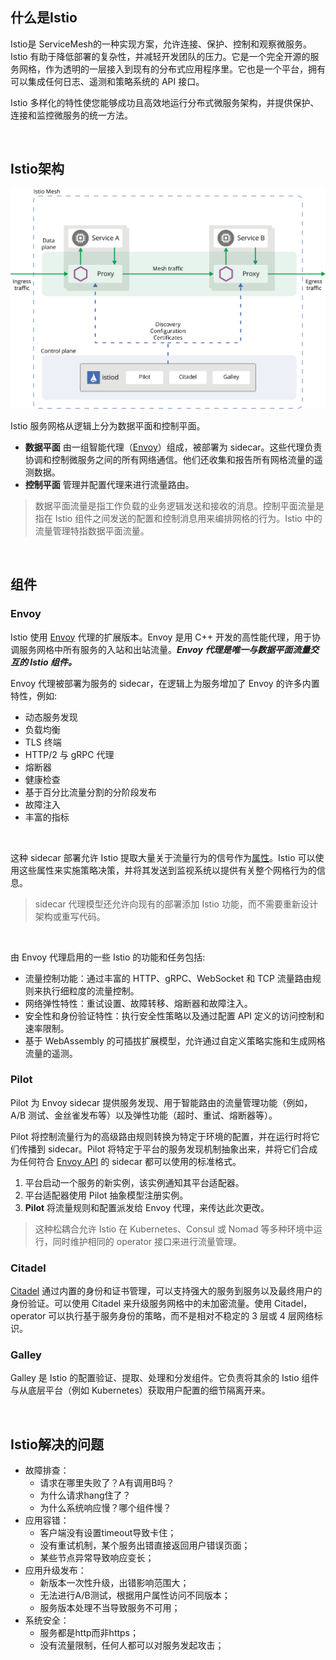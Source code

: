 ## 什么是Istio

Istio是 ServiceMesh的一种实现方案，允许连接、保护、控制和观察微服务。Istio 有助于降低部署的复杂性，并减轻开发团队的压力。它是一个完全开源的服务网格，作为透明的一层接入到现有的分布式应用程序里。它也是一个平台，拥有可以集成任何日志、遥测和策略系统的 API 接口。



Istio 多样化的特性使您能够成功且高效地运行分布式微服务架构，并提供保护、连接和监控微服务的统一方法。

<br>



## Istio架构

<img src="static/istio.svg" style="zoom:67%;" />



Istio 服务网格从逻辑上分为数据平面和控制平面。

- **数据平面** 由一组智能代理（[Envoy](https://www.envoyproxy.io/)）组成，被部署为 sidecar。这些代理负责协调和控制微服务之间的所有网络通信。他们还收集和报告所有网格流量的遥测数据。
- **控制平面** 管理并配置代理来进行流量路由。



>  数据平面流量是指工作负载的业务逻辑发送和接收的消息。控制平面流量是指在 Istio 组件之间发送的配置和控制消息用来编排网格的行为。Istio 中的流量管理特指数据平面流量。



<br>



## 组件



### Envoy

Istio 使用 [Envoy](https://envoyproxy.github.io/envoy/) 代理的扩展版本。Envoy 是用 C++ 开发的高性能代理，用于协调服务网格中所有服务的入站和出站流量。***Envoy 代理是唯一与数据平面流量交互的 Istio 组件。***

Envoy 代理被部署为服务的 sidecar，在逻辑上为服务增加了 Envoy 的许多内置特性，例如:

- 动态服务发现
- 负载均衡
- TLS 终端
- HTTP/2 与 gRPC 代理
- 熔断器
- 健康检查
- 基于百分比流量分割的分阶段发布
- 故障注入
- 丰富的指标

<br>

这种 sidecar 部署允许 Istio 提取大量关于流量行为的信号作为[属性](https://istio.io/zh/docs/reference/config/policy-and-telemetry/mixer-overview/#attributes)。Istio 可以使用这些属性来实施策略决策，并将其发送到监视系统以提供有关整个网格行为的信息。

> sidecar 代理模型还允许向现有的部署添加 Istio 功能，而不需要重新设计架构或重写代码。

<br>

由 Envoy 代理启用的一些 Istio 的功能和任务包括:

- 流量控制功能：通过丰富的 HTTP、gRPC、WebSocket 和 TCP 流量路由规则来执行细粒度的流量控制。
- 网络弹性特性：重试设置、故障转移、熔断器和故障注入。
- 安全性和身份验证特性：执行安全性策略以及通过配置 API 定义的访问控制和速率限制。
- 基于 WebAssembly 的可插拔扩展模型，允许通过自定义策略实施和生成网格流量的遥测。



### Pilot

Pilot 为 Envoy sidecar 提供服务发现、用于智能路由的流量管理功能（例如，A/B 测试、金丝雀发布等）以及弹性功能（超时、重试、熔断器等）。

Pilot 将控制流量行为的高级路由规则转换为特定于环境的配置，并在运行时将它们传播到 sidecar。Pilot 将特定于平台的服务发现机制抽象出来，并将它们合成为任何符合 [Envoy API](https://www.envoyproxy.io/docs/envoy/latest/api/api) 的 sidecar 都可以使用的标准格式。

1. 平台启动一个服务的新实例，该实例通知其平台适配器。
2. 平台适配器使用 Pilot 抽象模型注册实例。
3. **Pilot** 将流量规则和配置派发给 Envoy 代理，来传达此次更改。

> 这种松耦合允许 Istio 在 Kubernetes、Consul 或 Nomad 等多种环境中运行，同时维护相同的 operator 接口来进行流量管理。



### Citadel

[Citadel](https://istio.io/zh/docs/concepts/security/) 通过内置的身份和证书管理，可以支持强大的服务到服务以及最终用户的身份验证。可以使用 Citadel 来升级服务网格中的未加密流量。使用 Citadel，operator 可以执行基于服务身份的策略，而不是相对不稳定的 3 层或 4 层网络标识。



### Galley

Galley 是 Istio 的配置验证、提取、处理和分发组件。它负责将其余的 Istio 组件与从底层平台（例如 Kubernetes）获取用户配置的细节隔离开来。



<br>



## Istio解决的问题

- 故障排查：
  - 请求在哪里失败了？A有调用B吗？
  - 为什么请求hang住了？
  - 为什么系统响应慢？哪个组件慢？
- 应用容错：
  - 客户端没有设置timeout导致卡住；
  - 没有重试机制，某个服务出错直接返回用户错误页面；
  - 某些节点异常导致响应变长；
- 应用升级发布：
  - 新版本一次性升级，出错影响范围大；
  - 无法进行A/B测试，根据用户属性访问不同版本；
  - 服务版本处理不当导致服务不可用；
- 系统安全：
  - 服务都是http而非https；
  - 没有流量限制，任何人都可以对服务发起攻击；